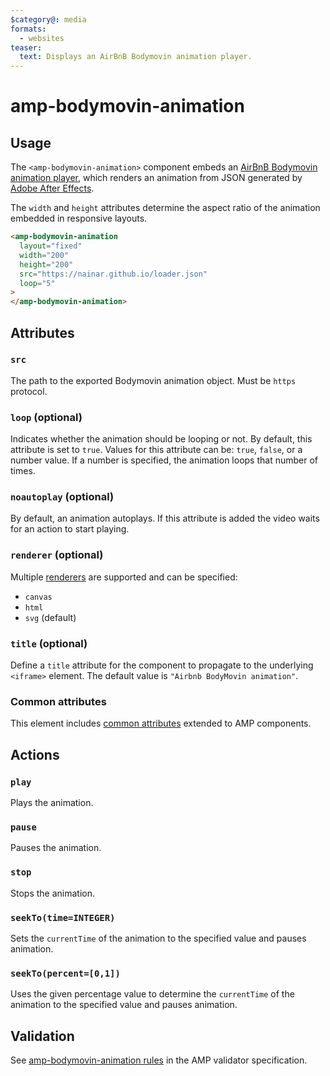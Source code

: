```yaml
---
$category@: media
formats:
  - websites
teaser:
  text: Displays an AirBnB Bodymovin animation player.
---
```


<!---
Copyright 2018 The AMP HTML Authors. All Rights Reserved.

Licensed under the Apache License, Version 2.0 (the "License");
you may not use this file except in compliance with the License.
You may obtain a copy of the License at

      http://www.apache.org/licenses/LICENSE-2.0

Unless required by applicable law or agreed to in writing, software
distributed under the License is distributed on an "AS-IS" BASIS,
WITHOUT WARRANTIES OR CONDITIONS OF ANY KIND, either express or implied.
See the License for the specific language governing permissions and
limitations under the License.
-->

# amp-bodymovin-animation

## Usage

The `<amp-bodymovin-animation>` component embeds an [AirBnB Bodymovin animation player](http://airbnb.io/lottie/), which renders an animation from JSON generated by [Adobe After Effects](https://www.adobe.com/products/aftereffects.html).

The `width` and `height` attributes determine the aspect ratio of the animation embedded in responsive layouts.

```html
<amp-bodymovin-animation
  layout="fixed"
  width="200"
  height="200"
  src="https://nainar.github.io/loader.json"
  loop="5"
>
</amp-bodymovin-animation>
```

## Attributes

### `src`

The path to the exported Bodymovin animation object. Must be `https` protocol.

### `loop` (optional)

Indicates whether the animation should be looping or not. By default, this
attribute is set to `true`. Values for this attribute can be: `true`, `false`,
or a number value. If a number is specified, the animation loops that number of
times.

### `noautoplay` (optional)

By default, an animation autoplays. If this attribute is added the video waits
for an action to start playing.

### `renderer` (optional)

Multiple [renderers](https://airbnb.io/lottie/#/web?id=usage) are supported and
can be specified:

-   `canvas`
-   `html`
-   `svg` (default)

### `title` (optional)

Define a `title` attribute for the component to propagate to the underlying `<iframe>` element. The default value is `"Airbnb BodyMovin animation"`.

### Common attributes

This element includes [common attributes](https://amp.dev/documentation/guides-and-tutorials/learn/common_attributes)
extended to AMP components.

## Actions

### `play`

Plays the animation.

### `pause`

Pauses the animation.

### `stop`

Stops the animation.

### `seekTo(time=INTEGER)`

Sets the `currentTime` of the animation to the specified value and pauses
animation.

### `seekTo(percent=[0,1])`

Uses the given percentage value to determine the `currentTime` of the animation
to the specified value and pauses animation.

## Validation

See [amp-bodymovin-animation rules](validator-amp-bodymovin-animation.protoascii) in the AMP validator specification.

